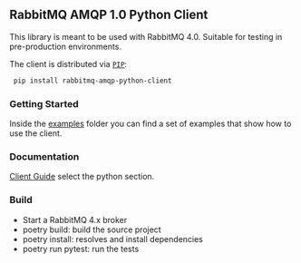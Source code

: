 ## RabbitMQ AMQP 1.0 Python Client
This library is meant to be used with RabbitMQ 4.0. Suitable for testing in pre-production environments.

The client is distributed via [`PIP`](https://pypi.org/project/rabbitmq-amqp-python-client/):
```bash
 pip install rabbitmq-amqp-python-client
```

### Getting Started    

Inside the [examples](./examples) folder you can find a set of examples that show how to use the client.


### Documentation

[Client Guide](https://www.rabbitmq.com/client-libraries/amqp-client-libraries) select the python section.


### Build

- Start a RabbitMQ 4.x broker
- poetry build: build the source project
- poetry install: resolves and install dependencies
- poetry run pytest: run the tests





